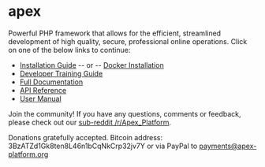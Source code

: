 
# apex

Powerful PHP framework that allows for the efficient, streamlined development of high quality, secure, professional online operations.  Click on one of the below links to continue:

* [Installation Guide](docs/install.md) -- or -- [Docker Installation](docs/docker.md)
* [Developer Training Guide](docs/training/index.md)
* [Full Documentation](docs/index.md)
* [API Reference](https://apex-platform.org/api/)
* [User Manual](docs/core/index.md)

Join the community!  If you have any questions, comments or feedback, please check out our [sub-reddit /r/Apex_Platform](https://www.reddit.com/r/Apex_Platform/).

Donations gratefully accepted.  Bitcoin address:  3BzATZd1Gk8ten8L46n1bCqNkCrp32jv7Y or via PayPal to payments@apex-platform.org



